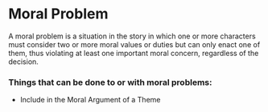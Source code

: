 # Moral Problem

A moral problem is a situation in the story in which one or more characters must consider two or more moral values or duties but can only enact one of them, thus violating at least one important moral concern, regardless of the decision.

### Things that can be done to or with moral problems:
 
- Include in the Moral Argument of a Theme

